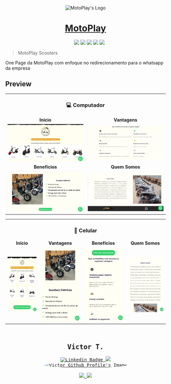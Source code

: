 <p align="center">
    <img src="https://scooter-project.vercel.app/_next/image?url=%2F_next%2Fstatic%2Fmedia%2Flogo_circular_df.53a27f5f.png&w=1920&q=75" alt="MotoPlay's Logo" width="300px">
</p>

<h1 align="center">
    <a href="https://scooter-project.vercel.app/">MotoPlay</a>
</h1>
<div align="center">
    <ul type="none" align="center">
        <li>
            <img src="https://img.shields.io/badge/HTML5-E34F26?style=for-the-badge&logo=html5&logoColor=white" height="35px">
            <img src="https://img.shields.io/badge/JavaScript-F7DF1E?style=for-the-badge&logo=javascript&logoColor=black" height="35px">
            <a href="https://nextjs.org/"><img src="https://img.shields.io/badge/next.js-000000?style=for-the-badge&logo=nextdotjs&logoColor=white" height="35px"></a>
            <a href="https://nodejs.org/pt-br/"><img src="https://img.shields.io/badge/Node.js-43853D?style=for-the-badge&logo=node.js&logoColor=white" height="35px"></a>
            <a href="https://sass-lang.com/"><img src="https://img.shields.io/badge/Sass-CC6699?style=for-the-badge&logo=sass&logoColor=white" height="35px"></a>
            <!--<img src="https://img.shields.io/github/license/vitu1928/TaskManager?style=for-the-badge"> -->
    </ul>
</div>
<blockquote>MotoPlay Scooters</blockquote>
<p>
    One Page da MotoPlay com enfoque no redirecionamento para o whatsapp da empresa
</p>
<div>

</div>
<div>
    <div>
        <h2>Preview</h2>
        <table>
            <tr align="center">
                <td colspan="2">
                    <h3>💻 Computador</h3>
                </td>
            </tr>
            <tr align="center">
                <td>
                    <b>Início</b>
                </td>
                <td>
                    <b>Vantagens</b>
                </td>
            </tr>
            <tr align="center">
                <td>
                    <img src=".github/pc/pginit.png" alt="Screenshot Início">
                </td>
                <td><img src=".github/pc/vantagens.png" alt="Screenshot Vantagens"></td>
            </tr>
            <tr align="center">
                <td>
                    <b>Benefícios</b>
                </td>
                <td>
                    <b>Quem Somos</b>
                </td>
            </tr>
            <tr align="center">
                <td><img src=".github/pc/benefits.png" alt="Screenshot Benefícios"></td>
                <td><img src=".github/pc/quemsomos.png" alt="Screenshot Quem somos"></td>
            </tr>
        </table>
        <table>
            <tr align="center">
                <td colspan="4" align="center">
                    <h3>📱 Celular</h3>
                </td>
            </tr>
            <tr align="center">
                <td>
                    <b>Início</b>
                </td>
                <td>
                    <b>Vantagens</b>
                </td>
                <td>
                    <b>Benefícios</b>
                </td>
                <td>
                    <b>Quem Somos</b>
                </td>
            </tr>
            <tr align="center">
                <td>
                    <img src=".github/mob/pginit_mob.png" alt="Screenshot Início">
                </td>
                <td><img src=".github/mob/vantagens_mob.png" alt="Screenshot Vantagens"></td>
                <td><img src=".github/mob/benefits_mob.png" alt="Screenshot Benefícios"></td>
                <td><img src=".github/mob/quemsomos_mob.png" alt="Screenshot Quem somos"></td>
            </tr>
        </table>
    </div>
</div>
<br />
<div align="center">
    <div>
        <kbd>
            <h2>Victor T.</h2>
            <div>
                <a href="https://www.linkedin.com/in/victor-garcia-707824264/">
                    <img src="https://img.shields.io/badge/-Victor-blue?style=for-the-badge&logo=Linkedin&logoColor=white&link=https://www.linkedin.com/in/victor-garcia-707824264/" alt="Linkedin Badge">
                </a>
                <a href="https://stackoverflow.com/users/17405168/vizy">
                    <img src="https://img.shields.io/badge/Stack_Overflow-FE7A16?style=for-the-badge&logo=stack-overflow&logoColor=white">
                </a>
                <br />
            </div>
            <a href="https://github.com/vitu1928">
                <img style="border-radius: 50%" src="https://avatars.githubusercontent.com/u/58984150?v=4" width="135px;" alt="Victor Github Profile's Image" />
                <br />
            </a>
            <div>
                <br />
                <a href="https://discordapp.com/users/731522255133081650">
                    <img src="https://img.shields.io/badge/Discord-5865F2?style=for-the-badge&logo=discord&logoColor=white">
                </a>
                <a href="https://steamcommunity.com/profiles/76561199090763008/">
                    <img src="https://img.shields.io/badge/Steam-000000?style=for-the-badge&logo=steam&logoColor=white">
                </a>
            </div>
        </kbd>
    </div>
</div>
